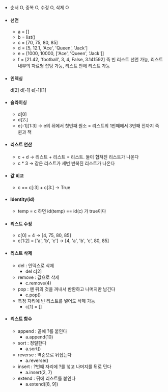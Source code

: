 - 순서 O, 중복 O, 수정 O, 삭제 O

- #### 선언
	- a = []
	- b = list()
	- c = \[70, 75, 80, 85\]
	- d = \[5, 12.1, 'Ace', 'Queen', 'Jack'\]
	- e = \[1000, 10000, \['Ace', 'Queen', 'Jack'\]\]
	- f = \[21.42, 'football', 3, 4, False, 3.141592\]
	즉 빈 리스트 선언 가능, 리스트 내부의 자료형 잡탕 가능, 리스트 안에 리스트 가능

- #### 인덱싱
	d\[2\]
	d\[-1\]
	e\[-1\]\[1\]

- #### 슬라이싱
	- d\[0\]
	- d\[2:\]
	- e\[-1\]\[1:3\] → e의 뒤에서 첫번째 원소 = 리스트의 1번째에서 3번째 전까지 즉 퀸과 잭

- #### 리스트 연산
	- c + d → 리스트 + 리스트 = 리스트. 둘이 합쳐진 리스트가 나온다
	- c \* 3 → 같은 리스트가 세번 반복된 리스트가 나온다

- #### 값 비교
	- c == c\[:3\] + c\[3:\] → True

- #### Identity(id)
	- temp = c 하면 id(temp) == id(c) 가 true이다

- #### 리스트 수정
	- c\[0\] = 4 → \[4, 75, 80, 85\]
	- c\[1:2\] = \['a', 'b', 'c'\] → \[4, 'a', 'b', 'c', 80, 85\]

- #### 리스트 삭제
	- del : 인덱스로 삭제
		- del c\[2\] 
	- remove : 값으로 삭제
		- c.remove(4)
	- pop : 맨 뒤의 것을 꺼내서 반환하고 나머지만 남긴다
		- c.pop()
	- 특정 자리에 빈 리스트를 넣어도 삭제 가능
		- c\[1] = \[]

- #### 리스트 함수
	- append : 끝에 ?를 붙인다
		- a.append(10)
	- sort : 정렬한다
		- a.sort()
	- reverse : 역순으로 뒤집는다
		- a.reverse()
	- insert : ?번째 자리에 ?를 넣고 나머지를 뒤로 민다
		- a.insert(2, 7)
	- extend : 뒤에 리스트를 붙인다
		- a.extend(\[8, 9])

